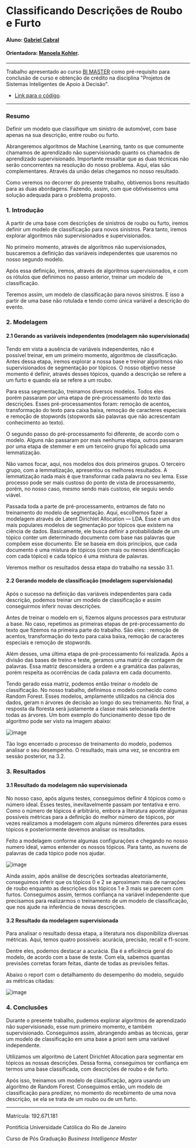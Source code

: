 # Classificando Descrições de Roubo e Furto

#### Aluno: [Gabriel Cabral](https://github.com/cabralrgabriel )
#### Orientadora: [Manoela Kohler](https://github.com/manoelakohler).

---

Trabalho apresentado ao curso [BI MASTER](https://ica.puc-rio.ai/bi-master) como pré-requisito para conclusão de curso e obtenção de crédito na disciplina "Projetos de Sistemas Inteligentes de Apoio à Decisão".

- [Link para o código](https://github.com/cabralrgabriel/Projeto_final_PUC_RIO). 


---

### Resumo

Definir um modelo que classifique um sinistro de automóvel, com base apenas na sua descrição, entre roubo ou furto. 

Abrangeremos algoritmos de Machine Learning, tanto os que comumente chamamos de aprendizado não supervisionado quanto os chamados de aprendizado supervisionado. Importante ressaltar que as duas técnicas não serão concorrentes na resolução do nosso problema. Aqui, elas são complementares. Através da união delas chegamos no nosso resultado.

Como veremos no decorrer do presente trabalho, obtivemos bons resultado para as duas abordagens. Fazendo, assim, com que obtivéssemos uma solução adequada para o problema proposto.


### 1. Introdução

A partir de uma base com descrições de sinistros de roubo ou furto, iremos definir um modelo de classificação para novos sinistros. Para tanto, iremos explorar algoritmos não supervisionados e supervisionados.

No primeiro momento, através de algoritmos não supervisionados, buscaremos a definição das variáveis independentes que usaremos no nosso segundo modelo.

Após essa definição, iremos, através de algoritmos supervisionados, e com os rótulos que definimos no passo anterior, treinar um modelo de classificação.

Teremos assim, um modelo de classificação para novos sinistros. E isso a partir de uma base não rotulada e tendo como única variável a descrição do evento.

### 2. Modelagem

#### 2.1 Gerando as variáveis independentes (modelagem não supervisionada)

Tendo em vista a ausência de variáveis independentes, não é possível treinar, em um primeiro momento, algoritmos de classificação. Antes dessa etapa, iremos explorar a nossa base e treinar algoritmos não supervisionados de segmentação por tópicos. O nosso objetivo nesse momento é definir, através desses tópicos, quando a descrição se refere a um furto e quando ela se refere a um roubo.

Para essa segmentação, treinamos diversos modelos. Todos eles porém passaram por uma etapa de pré-processamento do texto das descrições. Esses pré-processamentos foram: remoção de acentos, transformação do texto para caixa baixa, remoção de caracteres especiais e remoção de stopwords (stopwords são palavras que não acrescentam conhecimento ao texto).

O segundo passo do pré-processamento foi diferente, de acordo com o modelo. Alguns não passaram por mais nenhuma etapa, outros passaram por uma etapa de stemmer e em um terceiro grupo foi aplicado uma lemmatização.

Não vamos focar, aqui, nos modelos dos dois primeiros grupos. O terceiro grupo, com a lemmatização, apresentou os melhores resultados. A lemmatização nada mais é que transformar cada palavra no seu lema. Esse processo pode ser mais custoso do ponto de vista de processamento, porém, no nosso caso, mesmo sendo mais custoso, ele seguiu sendo viável.

Passada toda a parte de pré-processamento, entramos de fato no treinamento do modelo de segmentação. Aqui, escolhemos fazer a modelagem através de Latent Dirichlet Allocation — LDA. Esse é um dos mais populares modelos de segmentação por tópicos que existem na ciência de dados. Basicamente, ele busca definir a probabilidade de um tópico conter um determinado documento com base nas palavras que compõem esse documento. Ele se baseia em dois princípios, que cada documento é uma mistura de tópicos (com mais ou menos identificação com cada tópico) e cada tópico é uma mistura de palavras.

Veremos melhor os resultados dessa etapa do trabalho na sessão 3.1.

#### 2.2 Gerando modelo de classificação (modelagem supervisionada)

Após o sucesso na definição das variáveis independentes para cada descrição, podemos treinar um modelo de classificação e assim conseguirmos inferir novas descrições.

Antes de treinar o modelo em si, fizemos alguns processos para estruturar a base. No caso, repetimos as primeiras etapas de pré-processamento do texto que fizemos na primeira parte do trabalho. São eles: : remoção de acentos, transformação do texto para caixa baixa, remoção de caracteres especiais e remoção de stopwords.

Além desses, uma última etapa de pré-processamento foi realizada. Após a divisão das bases de treino e teste, geramos uma matriz de contagem de palavras. Essa matriz desconsidera a ordem e a gramática das palavras, porém respeita as ocorrências de cada palavra em cada documento.

Tendo gerado essa matriz, podemos então treinar o modelo de classificação. No nosso trabalho, definimos o modelo conhecido como Random Forest. Esses modelos, amplamente utilizados na ciência dos dados, geram n árvores de decisão ao longo do seu treinamento. No final, a resposta da floresta será justamente a classe mais selecionada dentre todas as árvores. Um bom exemplo do funcionamento desse tipo de algoritmo pode ser visto na imagem abaixo:

![image](https://user-images.githubusercontent.com/85505337/137637156-bc8c3166-01c9-41dc-b31f-67a862813e57.png)

Tão logo encerrado o processo de treinamento do modelo, podemos analisar o seu desempenho. O resultado, mais uma vez, se encontra em sessão posterior, na 3.2.


### 3. Resultados

#### 3.1 Resultado da modelagem não supervisionada

No nosso caso, após alguns testes, conseguimos definir 4 tópicos como o número ideal. Esses testes, inevitavelmente passam por tentativa e erro. Como o número de tópicos é arbitrário, embora a literatura aponte algumas possíveis métricas para a definição do melhor número de tópicos, por vezes realizamos a modelagem com alguns números diferentes para esses tópicos e posteriormente devemos analisar os resultados. 

Feito a modelagem conforme algumas configurações e chegando no nosso numero ideal, vamos entender os nossos tópicos. Para tanto, as nuvens de palavras de cada tópico pode nos ajudar.

![image](https://user-images.githubusercontent.com/85505337/137609850-1cb39c51-0295-4848-95fc-6658a4313dd4.png)

Ainda assim, após análise de descrições sorteadas aleatoriamente, conseguimos inferir que os tópicos 0 e 2 se aproximam mais de narrações de roubo enquanto as descrições dos tópicos 1 e 3 mais se parecem com furtos. Conseguimos assim, termos confiança na variável independente que precisamos para realizarmos o treinamento de um modelo de classificação, que nos ajude na inferência de novas descrições.

#### 3.2 Resultado da modelagem supervisionada

Para analisar o resultado dessa etapa, a literatura nos disponibiliza diversas métricas. Aqui, temos quatro possíveis: acurácia, precisão, recall e f1-score.

Dentre eles, podemos destacar a acurácia. Ela é a eficiência geral do modelo, de acordo com a base de teste. Com ela, sabemos quantas previsões corretas foram feitas, diante de todas as previsões feitas.

Abaixo o report com o detalhamento do desempenho do modelo, seguido as métricas citadas:

![image](https://user-images.githubusercontent.com/85505337/137637283-95604b01-fc1e-4438-9ec5-d3cfe3beda4c.png)


### 4. Conclusões

Durante o presente trabalho, pudemos explorar algoritmos de aprendizado não supervisionado, esse num primeiro momento, e também supervisionado. Conseguimos assim, abrangendo ambas as técnicas, gerar um modelo de classificação em uma base a priori sem uma variável independente.

Utilizamos um  algoritmo de Latent Dirichlet Allocation para segmentar em tópicos as nossas descrições. Dessa forma, conseguimos ter confiança em termos uma base classificada, com descrições de roubo e de furto.

Após isso, treinamos um modelo de classificação, agora usando um algoritmo de Random Forest. Conseguimos então, um modelo de classificação para predizer, no momento do recebimento de uma nova descrição, se ela se trata de um roubo ou de um furto.

---

Matrícula: 192.671.181

Pontifícia Universidade Católica do Rio de Janeiro

Curso de Pós Graduação *Business Intelligence Master*
